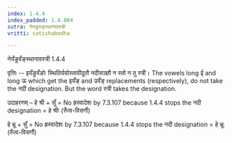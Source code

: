 ```yaml
---
index: 1.4.4
index_padded: 1.4.004
sutra: नेयङुवङ्स्थानावस्त्री
vritti: satishabodha

---
```

 नेयँङुवँङ्स्थानावस्त्री 1.4.4 


वृत्तिः -- इयँङुवँङोः स्थितिर्ययोस्तावीदूतौ नदीसञ्ज्ञौ न स्तो न तु स्त्री। The vowels long ई and long ऊ which get the इयँङ् and उवँङ् replacements (respectively), do not take the नदी designation. But the word स्त्री takes the designation. 


उदाहरणम् – हे श्री + सुँ = No ह्रस्वादेशः by 7.3.107 because 1.4.4 stops the नदी designation = हे श्रीः (रुँत्व-विसर्गौ) 


हे भ्रू + सुँ = No ह्रस्वादेशः by 7.3.107 because 1.4.4 stops the नदी designation = हे भ्रूः (रुँत्व-विसर्गौ) 